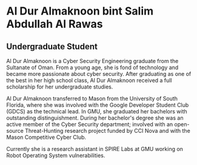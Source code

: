 # Al Dur Almaknoon bint Salim Abdullah Al Rawas

## Undergraduate Student

Al Dur Almaknoon is a Cyber Security Engineering graduate from the Sultanate of Oman. From a young age, she is fond of technology and became more passionate about cyber security. After graduating as one of the best in her high school class, Al Dur Almaknoon received a full scholarship for her undergraduate studies.

Al Dur Almaknoon transferred to Mason from the University of South Florida, where she was involved with the Google Developer Student Club (GDCS) as the technical lead. In GMU, she graduated her bachelors with outstanding distinguishment. During her bachelor's degree she was an active member of the Cyber Security department; involved with an open-source Threat-Hunting research project funded by CCI Nova and with the Mason Competitive Cyber Club.

Currently she is a research assistant in SPIRE Labs at GMU working on Robot Operating System vulnerabilities.
